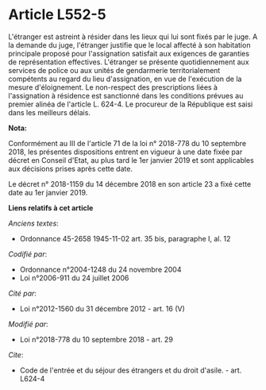 # Article L552-5

L'étranger est astreint à résider dans les lieux qui lui sont fixés par le juge. A la demande du juge, l'étranger justifie
que le local affecté à son habitation principale proposé pour l'assignation satisfait aux exigences de garanties de
représentation effectives. L'étranger se présente quotidiennement aux services de police ou aux unités de gendarmerie
territorialement compétents au regard du lieu d'assignation, en vue de l'exécution de la mesure d'éloignement. Le non-respect
des prescriptions liées à l'assignation à résidence est sanctionné dans les conditions prévues au premier alinéa de l'article
L. 624-4. Le procureur de la République est saisi dans les meilleurs délais.

**Nota:**

Conformément au III de l'article 71 de la loi n° 2018-778 du 10 septembre 2018, les présentes dispositions entrent en vigueur
à une date fixée par décret en Conseil d'Etat, au plus tard le 1er janvier 2019 et sont applicables aux décisions prises
après cette date.

Le décret n° 2018-1159 du 14 décembre 2018 en son article 23 a fixé cette date au 1er janvier 2019.

**Liens relatifs à cet article**

_Anciens textes_:

  - Ordonnance 45-2658 1945-11-02 art. 35 bis, paragraphe I, al. 12

_Codifié par_:

  - Ordonnance n°2004-1248 du 24 novembre 2004
  - Loi n°2006-911 du 24 juillet 2006

_Cité par_:

  - Loi n°2012-1560 du 31 décembre 2012 - art. 16 (V)

_Modifié par_:

  - Loi n°2018-778 du 10 septembre 2018 - art. 29

_Cite_:

  - Code de l'entrée et du séjour des étrangers et du droit d'asile. - art. L624-4
